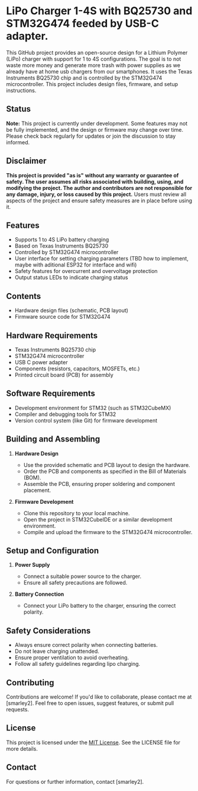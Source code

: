 # LiPo Charger 1-4S with BQ25730 and STM32G474 feeded by USB-C adapter.

This GitHub project provides an open-source design for a Lithium Polymer (LiPo) charger with support for 1 to 4S configurations. The goal is to not waste more money and generate more trash with power supplies as we already have at home usb chargers from our smartphones. It uses the Texas Instruments BQ25730 chip and is controlled by the STM32G474 microcontroller. This project includes design files, firmware, and setup instructions.

## Status
**Note:** This project is currently under development. Some features may not be fully implemented, and the design or firmware may change over time. Please check back regularly for updates or join the discussion to stay informed.

## Disclaimer
**This project is provided "as is" without any warranty or guarantee of safety. The user assumes all risks associated with building, using, and modifying the project. The author and contributors are not responsible for any damage, injury, or loss caused by this project.** Users must review all aspects of the project and ensure safety measures are in place before using it.

## Features
- Supports 1 to 4S LiPo battery charging
- Based on Texas Instruments BQ25730
- Controlled by STM32G474 microcontroller
- User interface for setting charging parameters (TBD how to implement, maybe with aditional ESP32 for interface and wifi)
- Safety features for overcurrent and overvoltage protection
- Output status LEDs to indicate charging status

## Contents
- Hardware design files (schematic, PCB layout)
- Firmware source code for STM32G474

## Hardware Requirements
- Texas Instruments BQ25730 chip
- STM32G474 microcontroller
- USB C power adapter
- Components (resistors, capacitors, MOSFETs, etc.)
- Printed circuit board (PCB) for assembly

## Software Requirements
- Development environment for STM32 (such as STM32CubeMX)
- Compiler and debugging tools for STM32
- Version control system (like Git) for firmware development

## Building and Assembling
1. **Hardware Design**
   - Use the provided schematic and PCB layout to design the hardware.
   - Order the PCB and components as specified in the Bill of Materials (BOM).
   - Assemble the PCB, ensuring proper soldering and component placement.

2. **Firmware Development**
   - Clone this repository to your local machine.
   - Open the project in STM32CubeIDE or a similar development environment.
   - Compile and upload the firmware to the STM32G474 microcontroller.

## Setup and Configuration
1. **Power Supply**
   - Connect a suitable power source to the charger.
   - Ensure all safety precautions are followed.

2. **Battery Connection**
   - Connect your LiPo battery to the charger, ensuring the correct polarity.

## Safety Considerations
- Always ensure correct polarity when connecting batteries.
- Do not leave charging unattended.
- Ensure proper ventilation to avoid overheating.
- Follow all safety guidelines regarding lipo charging.

## Contributing
Contributions are welcome! If you'd like to collaborate, please contact me at [smarley2]. Feel free to open issues, suggest features, or submit pull requests.

## License
This project is licensed under the [MIT License](LICENSE). See the LICENSE file for more details.

## Contact
For questions or further information, contact [smarley2].
